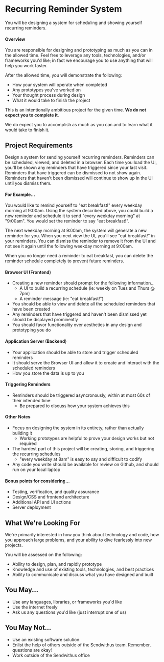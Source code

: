 Recurring Reminder System
===========================

You will be designing a system for scheduling and showing yourself recurring reminders.

#### Overview

You are responsible for designing and prototyping as much as you can in the allowed time.
Feel free to leverage any tools, technologies, and/or frameworks you'd like;
in fact we encourage you to use anything that will help you work faster.

After the allowed time, you will demonstrate the following:

* How your system will operate when completed
* Any prototypes you've worked on
* Your thought process during design
* What it would take to finish the project

This is an intentionally ambitious project for the given time. __We do not expect you to complete it__.

We do expect you to accomplish as much as you can and to learn what it would take to finish it.


Project Requirements
--------------------

Design a system for sending yourself recurring reminders. Reminders can be scheduled, viewed, and deleted in a browser. Each time you load the UI, you'll be shown any reminders that have triggered since your last visit. Reminders that have triggered can be dismissed to not show again. Reminders that haven't been dismissed will continue to show up in the UI until you dismiss them.

#### For Example...

You would like to remind yourself to "eat breakfast!" every weekday morning at 9:00am. Using the system described above, you could build a new reminder and schedule it to send "every weekday morning" at "9:00am". You would set the reminder to say "eat breakfast!".

The next weekday morning at 9:00am, the system will generate a new reminder for you. When you next view the UI, you'll see "eat breakfast!" in your reminders. You can dismiss the reminder to remove it from the UI and not see it again until the following weekday morning at 9:00am.

When you no longer need a reminder to eat breakfast, you can delete the reminder schedule completely to prevent future reminders.

#### Browser UI (Frontend)

* Creating a new reminder should prompt for the following information...
  * A UI to build a recurring schedule (ie: weekly on Tues and Thurs @ 7pm)
  * A reminder message (ie: "eat breakfast!")
* You should be able to view and delete all the scheduled reminders that have been created
* Any reminders that have triggered and haven't been dismissed yet should be displayed prominently
* You should favor functionality over aesthetics in any design and prototyping you do

#### Application Server (Backend)

* Your application should be able to store and trigger scheduled reminders
* It should serve the Browser UI and allow it to create and interact with the scheduled reminders
* How you store the data is up to you

#### Triggering Reminders

* Reminders should be triggered asyncronously, within at most 60s of their intended time
  * Be prepared to discuss how your system achieves this

#### Other Notes

* Focus on designing the system in its entirety, rather than actually building it
  * Working prototypes are helpful to prove your design works but not required
* The hardest part of this project will be creating, storing, and triggering the recurring schedules
  * "every weekday at 8am" is easy to say and difficult to codify
* Any code you write should be available for review on Github, and should run on your local laptop

#### Bonus points for considering...

* Testing, verification, and quality assurance
* Design/CSS and frontend architecture
* Additional API and UI actions
* Server deployment


What We're Looking For
----------------------

We're primarily interested in how you think about technology and code, how you approach
large problems, and your ability to dive fearlessly into new projects.

You will be assessed on the following:

* Ability to design, plan, and rapidly prototype
* Knowledge and use of existing tools, technologies, and best practices
* Ability to communicate and discuss what you have designed and built


You May...
----------
* Use any languages, libraries, or frameworks you'd like
* Use the internet freely
* Ask us any questions you'd like (just interrupt one of us)


You May Not...
--------------
* Use an existing software solution
* Enlist the help of others outside of the Sendwithus team. Remember, questions are okay!
* Work outside of the Sendwithus office
